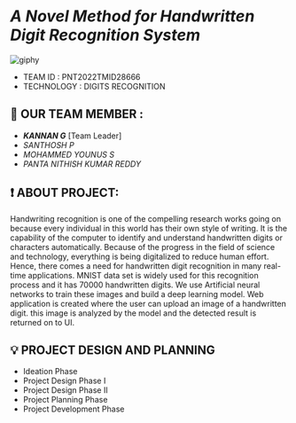 # _A Novel Method for Handwritten Digit Recognition System_


  ![giphy](https://user-images.githubusercontent.com/113978878/202211804-e1205560-3e44-4b46-8b43-d10ff2a5f5de.gif)


- TEAM ID : PNT2022TMID28666 
- TECHNOLOGY : DIGITS RECOGNITION

## :busts_in_silhouette: OUR TEAM MEMBER :

- ***_KANNAN  G_*** [Team Leader] 
- *_SANTHOSH P_* 
- *_MOHAMMED YOUNUS S_*
- _*PANTA NITHISH KUMAR REDDY*_ 


## :heavy_exclamation_mark: ABOUT PROJECT: 
Handwriting recognition is one of the compelling research works going on because every individual in this world has their own style of writing. It is the capability of the computer to identify and understand handwritten digits or characters automatically. Because of the progress in the field of science and technology, everything is being digitalized to reduce human effort. Hence, there comes a need for handwritten digit recognition in many real-time applications. MNIST data set is widely used for this recognition process and it has 70000 handwritten digits. We use Artificial neural networks to train these images and build a deep learning model. Web application is created where the user can upload an image of a handwritten digit. this image is analyzed by the model and the detected result is returned on to UI.

## :bulb: PROJECT DESIGN AND PLANNING

- Ideation Phase
- Project Design Phase I
- Project Design Phase II
- Project Planning Phase
- Project Development Phase
